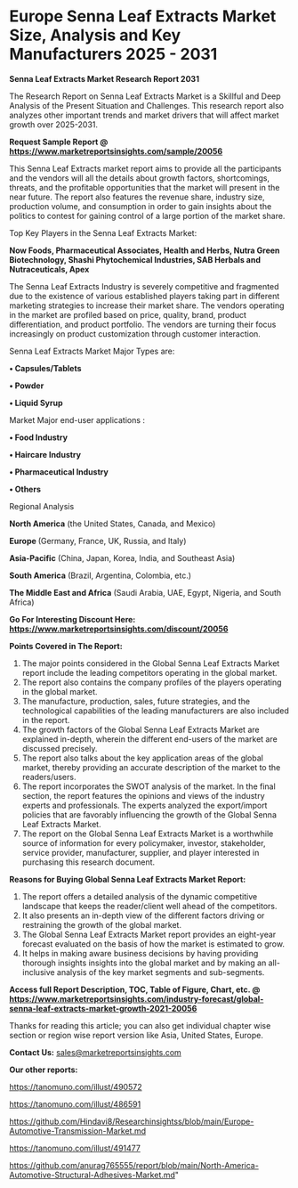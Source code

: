 # Europe Senna Leaf Extracts Market Size, Analysis and Key Manufacturers 2025 - 2031

<strong>Senna Leaf Extracts Market Research Report 2031</strong>

The Research Report on Senna Leaf Extracts Market is a Skillful and Deep Analysis of the Present Situation and Challenges. This research report also analyzes other important trends and market drivers that will affect market growth over 2025-2031.

<strong>Request Sample Report @ <a href=https://www.marketreportsinsights.com/sample/20056>https://www.marketreportsinsights.com/sample/20056</a></strong>

This Senna Leaf Extracts market report aims to provide all the participants and the vendors will all the details about growth factors, shortcomings, threats, and the profitable opportunities that the market will present in the near future. The report also features the revenue share, industry size, production volume, and consumption in order to gain insights about the politics to contest for gaining control of a large portion of the market share.

Top Key Players in the Senna Leaf Extracts Market:

<strong>Now Foods, Pharmaceutical Associates, Health and Herbs, Nutra Green Biotechnology, Shashi Phytochemical Industries, SAB Herbals and Nutraceuticals, Apex</strong>

The Senna Leaf Extracts Industry is severely competitive and fragmented due to the existence of various established players taking part in different marketing strategies to increase their market share. The vendors operating in the market are profiled based on price, quality, brand, product differentiation, and product portfolio. The vendors are turning their focus increasingly on product customization through customer interaction.

Senna Leaf Extracts Market Major Types are:

<strong>• Capsules/Tablets

• Powder

• Liquid Syrup</strong>

Market Major end-user applications :

<strong>• Food Industry

• Haircare Industry

• Pharmaceutical Industry

• Others</strong>

Regional Analysis

</u><strong><b>North America</b></strong> (the United States, Canada, and Mexico)

<strong><b>Europe </b></strong>(Germany, France, UK, Russia, and Italy)

<strong><b>Asia-Pacific</b></strong> (China, Japan, Korea, India, and Southeast Asia)

<strong><b>South America</b></strong> (Brazil, Argentina, Colombia, etc.)

<strong><b>The Middle East and Africa</b></strong> (Saudi Arabia, UAE, Egypt, Nigeria, and South Africa)

<strong>Go For Interesting Discount Here: <a href=https://www.marketreportsinsights.com/discount/20056>https://www.marketreportsinsights.com/discount/20056</a></strong>

<strong>Points Covered in The Report:</strong>
<ol>
  <li>The major points considered in the Global Senna Leaf Extracts Market report include the leading competitors operating in the global market.</li>
  <li>The report also contains the company profiles of the players operating in the global market.</li>
  <li>The manufacture, production, sales, future strategies, and the technological capabilities of the leading manufacturers are also included in the report.</li>
  <li>The growth factors of the Global Senna Leaf Extracts Market are explained in-depth, wherein the different end-users of the market are discussed precisely.</li>
  <li>The report also talks about the key application areas of the global market, thereby providing an accurate description of the market to the readers/users.</li>
  <li>The report incorporates the SWOT analysis of the market. In the final section, the report features the opinions and views of the industry experts and professionals. The experts analyzed the export/import policies that are favorably influencing the growth of the Global Senna Leaf Extracts Market.</li>
  <li>The report on the Global Senna Leaf Extracts Market is a worthwhile source of information for every policymaker, investor, stakeholder, service provider, manufacturer, supplier, and player interested in purchasing this research document.</li>
</ol>
<strong>Reasons for Buying Global Senna Leaf Extracts Market Report:</strong>

<ol>
  <li>The report offers a detailed analysis of the dynamic competitive landscape that keeps the reader/client well ahead of the competitors.</li>
  <li>It also presents an in-depth view of the different factors driving or restraining the growth of the global market.</li>
  <li>The Global Senna Leaf Extracts Market report provides an eight-year forecast evaluated on the basis of how the market is estimated to grow.</li>
  <li>It helps in making aware business decisions by having providing thorough insights insights into the global market and by making an all-inclusive analysis of the key market segments and sub-segments.</li>
</ol>
<strong>Access full Report Description, TOC, Table of Figure, Chart, etc. @ <a href=https://www.marketreportsinsights.com/industry-forecast/global-senna-leaf-extracts-market-growth-2021-20056>https://www.marketreportsinsights.com/industry-forecast/global-senna-leaf-extracts-market-growth-2021-20056</a></strong>


Thanks for reading this article; you can also get individual chapter wise section or region wise report version like Asia, United States, Europe.

<strong>Contact Us:</strong>
sales@marketreportsinsights.com

<strong>Our other reports:</strong>

<a href=https://tanomuno.com/illust/490572>https://tanomuno.com/illust/490572</a>

<a href=https://tanomuno.com/illust/486591>https://tanomuno.com/illust/486591</a>

<a href=https://github.com/Hindavi8/Researchinsightss/blob/main/Europe-Automotive-Transmission-Market.md>https://github.com/Hindavi8/Researchinsightss/blob/main/Europe-Automotive-Transmission-Market.md</a>

<a href=https://tanomuno.com/illust/491477>https://tanomuno.com/illust/491477</a>

<a href=https://github.com/anurag765555/report/blob/main/North-America-Automotive-Structural-Adhesives-Market.md>https://github.com/anurag765555/report/blob/main/North-America-Automotive-Structural-Adhesives-Market.md</a>"
